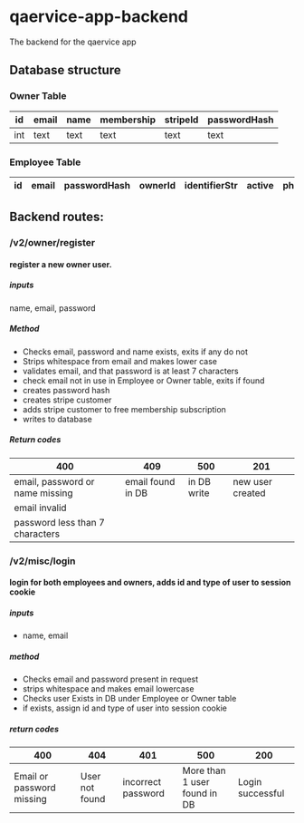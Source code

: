# qaervice-app-backend

The backend for the qaervice app

## Database structure

### Owner Table

id      | email | name | membership | stripeId | passwordHash
-------- | ----- | ---- | --------- | --------|  -----------
int      | text  | text | text      | text    | text 

### Employee Table

id | email | passwordHash | ownerId | identifierStr | active | photoId | name 
---|---|---|---|---|---|---|---|


## Backend routes:

### /v2/owner/register
#### register a new owner user.
##### inputs
name, email, password

##### Method
- Checks email, password and name exists, exits if any do not
- Strips whitespace from email and makes lower case
- validates email, and that password is at least 7 characters
- check email not in use in Employee or Owner table, exits if found
- creates password hash
- creates stripe customer
- adds stripe customer to free membership subscription
- writes to database

##### Return codes

400 | 409 | 500 | 201 |
--- | --- | --- | --- |
email, password or name missing | email found in DB |  in DB write | new user created
email invalid |   |     |    |
password less than 7 characters |   |    |     |

### /v2/misc/login

#### login for both employees and owners, adds id and type of user to session cookie

##### inputs
- name, email

##### method

- Checks email and password present in request
- strips whitespace and makes email lowercase
- Checks user Exists in DB under Employee or Owner table
- if exists, assign id and type of user into session cookie


##### return codes

400 | 404 | 401 | 500 | 200 |
--- | --- | --- | --- | ---
Email or password missing | User not found | incorrect password |  More than 1 user found in DB | Login successful
